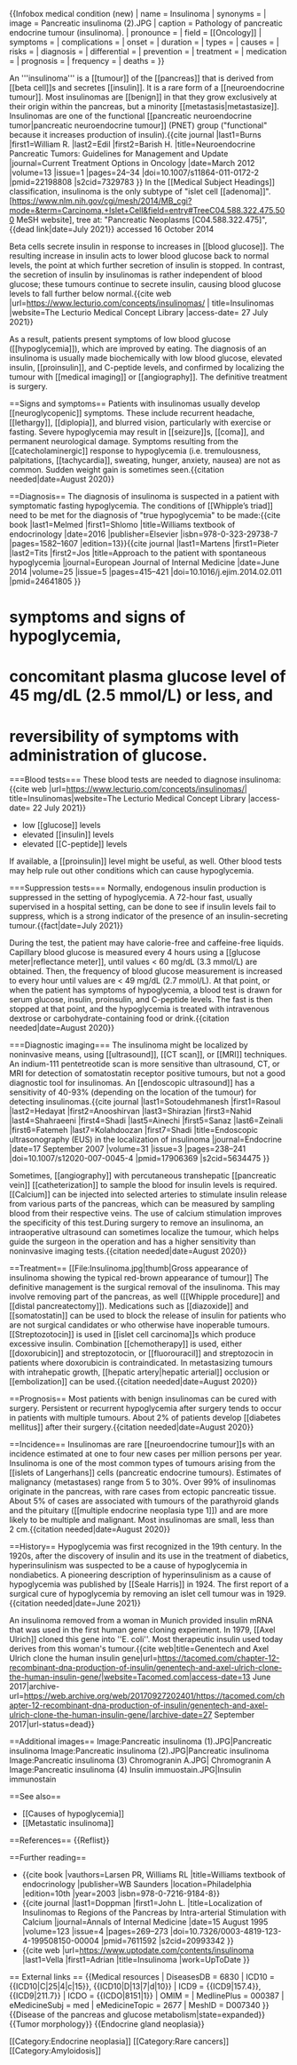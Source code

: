 
{{Infobox medical condition (new)
| name            = Insulinoma
| synonyms        =
| image           = Pancreatic insulinoma (2).JPG
| caption         = Pathology of pancreatic endocrine tumour (insulinoma).
| pronounce       =
| field           = [[Oncology]]
| symptoms        =
| complications   =
| onset           =
| duration        =
| types           =
| causes          =
| risks           =
| diagnosis       =
| differential    =
| prevention      =
| treatment       =
| medication      =
| prognosis       =
| frequency       =
| deaths          =
}}

An '''insulinoma''' is a [[tumour]] of the [[pancreas]] that is derived from [[beta cell]]s and secretes [[insulin]]. It is a rare form of a [[neuroendocrine tumour]]. Most insulinomas are [[benign]] in that they grow exclusively at their origin within the pancreas, but a minority [[metastasis|metastasize]]. Insulinomas are one of the functional [[pancreatic neuroendocrine tumor|pancreatic neuroendocrine tumour]] (PNET) group ("functional" because it increases production of insulin).<ref>{{cite journal |last1=Burns |first1=William R. |last2=Edil |first2=Barish H. |title=Neuroendocrine Pancreatic Tumors: Guidelines for Management and Update |journal=Current Treatment Options in Oncology |date=March 2012 |volume=13 |issue=1 |pages=24–34 |doi=10.1007/s11864-011-0172-2 |pmid=22198808 |s2cid=7329783 }}</ref> In the [[Medical Subject Headings]] classification, insulinoma is the only subtype of "islet cell [[adenoma]]".<ref>[https://www.nlm.nih.gov/cgi/mesh/2014/MB_cgi?mode=&term=Carcinoma,+Islet+Cell&field=entry#TreeC04.588.322.475.500 MeSH website], tree at: "Pancreatic Neoplasms [C04.588.322.475]",{{dead link|date=July 2021}} accessed 16 October 2014</ref>

Beta cells secrete insulin in response to increases in [[blood glucose]]. The resulting increase in insulin acts to lower blood glucose back to normal levels, the point at which  further secretion of insulin is stopped. In contrast, the secretion of insulin by insulinomas is rather independent of blood glucose; these tumours continue to secrete insulin, causing blood glucose levels to fall further below normal.<ref name="auto">{{cite web |url=https://www.lecturio.com/concepts/insulinomas/ | title=Insulinomas |website=The Lecturio Medical Concept Library |access-date= 27 July 2021}}</ref>

As a result, patients present symptoms of low blood glucose ([[hypoglycemia]]), which are improved by eating. The diagnosis of an insulinoma is usually made biochemically with low blood glucose, elevated insulin, [[proinsulin]], and C-peptide levels, and confirmed by localizing the tumour with [[medical imaging]] or [[angiography]]. The definitive treatment is surgery.<ref name="auto"/>

==Signs and symptoms==
Patients with insulinomas usually develop [[neuroglycopenic]] symptoms. These include recurrent headache, [[lethargy]], [[diplopia]], and blurred vision, particularly with exercise or fasting. Severe hypoglycemia may result in [[seizure]]s, [[coma]], and permanent neurological damage. Symptoms resulting from the [[catecholaminergic]] response to hypoglycemia (i.e. tremulousness, palpitations, [[tachycardia]], sweating, hunger, anxiety, nausea) are not as common. Sudden weight gain is sometimes seen.{{citation needed|date=August 2020}}

==Diagnosis==
The diagnosis of insulinoma is suspected in a patient with symptomatic fasting hypoglycemia. The conditions of [[Whipple’s triad]] need to be met for the diagnosis of "true hypoglycemia" to be made:<ref>{{cite book |last1=Melmed |first1=Shlomo |title=Williams textbook of endocrinology |date=2016 |publisher=Elsevier |isbn=978-0-323-29738-7 |pages=1582–1607 |edition=13}}</ref><ref>{{cite journal |last1=Martens |first1=Pieter |last2=Tits |first2=Jos |title=Approach to the patient with spontaneous hypoglycemia |journal=European Journal of Internal Medicine |date=June 2014 |volume=25 |issue=5 |pages=415–421 |doi=10.1016/j.ejim.2014.02.011 |pmid=24641805 }}</ref>

# symptoms and signs of hypoglycemia,
# concomitant plasma glucose level of 45&nbsp;mg/dL (2.5&nbsp;mmol/L) or less, and
# reversibility of symptoms with administration of glucose.

===Blood tests===
These blood tests are needed to diagnose insulinoma:<ref>{{cite web |url=https://www.lecturio.com/concepts/insulinomas/| title=Insulinomas|website=The Lecturio Medical Concept Library |access-date= 22 July 2021}}</ref>
* low [[glucose]] levels
* elevated [[insulin]] levels
* elevated [[C-peptide]] levels

If available, a [[proinsulin]] level might be useful, as well. Other blood tests may help rule out other conditions which can cause hypoglycemia.

===Suppression tests===
Normally, endogenous insulin production is suppressed in the setting of hypoglycemia. A 72-hour fast, usually supervised in a hospital setting, can be done to see if insulin levels fail to suppress, which is a strong indicator of the presence of an insulin-secreting tumour.{{fact|date=July 2021}}

During the test, the patient may have calorie-free and caffeine-free liquids. Capillary blood glucose is measured every 4 hours using a [[glucose meter|reflectance meter]], until values < 60 mg/dL (3.3 mmol/L) are obtained. Then, the frequency of blood glucose measurement is increased to every hour until values are < 49 mg/dL (2.7 mmol/L). At that point, or when the patient has symptoms of hypoglycemia, a blood test is drawn for serum glucose, insulin, proinsulin, and C-peptide levels. The fast is then stopped at that point, and the hypoglycemia is treated with intravenous dextrose or carbohydrate-containing food or drink.{{citation needed|date=August 2020}}

===Diagnostic imaging===
The insulinoma might be localized by noninvasive means, using [[ultrasound]], [[CT scan]], or [[MRI]] techniques. An indium-111 pentetreotide scan is more sensitive than ultrasound, CT, or MRI for detection of somatostatin receptor positive tumours, but not a good diagnostic tool for insulinomas. An [[endoscopic ultrasound]] has a sensitivity of 40-93% (depending on the location of the tumour) for detecting insulinomas.<ref name="pmid17906369">{{cite journal |last1=Sotoudehmanesh |first1=Rasoul |last2=Hedayat |first2=Anooshirvan |last3=Shirazian |first3=Nahid |last4=Shahraeeni |first4=Shadi |last5=Ainechi |first5=Sanaz |last6=Zeinali |first6=Fatemeh |last7=Kolahdoozan |first7=Shadi |title=Endoscopic ultrasonography (EUS) in the localization of insulinoma |journal=Endocrine |date=17 September 2007 |volume=31 |issue=3 |pages=238–241 |doi=10.1007/s12020-007-0045-4 |pmid=17906369 |s2cid=5634475 }}</ref>

Sometimes, [[angiography]] with percutaneous transhepatic [[pancreatic vein]] [[catheterization]] to sample the blood for insulin levels is required. [[Calcium]] can be injected into selected arteries to stimulate insulin release from various parts of the pancreas, which can be measured by sampling blood from their respective veins. The use of calcium stimulation improves the specificity of this test.During surgery to remove an insulinoma, an intraoperative ultrasound can sometimes localize the tumour, which helps guide the surgeon in the operation and has a higher sensitivity than noninvasive imaging tests.{{citation needed|date=August 2020}}

==Treatment==
[[File:Insulinoma.jpg|thumb|Gross appearance of insulinoma showing the typical red-brown appearance of tumour]]
The definitive management is the surgical removal of the insulinoma. This may involve removing part of the pancreas, as well ([[Whipple procedure]] and [[distal pancreatectomy]]).
Medications such as [[diazoxide]] and [[somatostatin]] can be used to block the release of insulin for patients who are not surgical candidates or who otherwise have inoperable tumours.
[[Streptozotocin]] is used in [[islet cell carcinoma]]s which produce excessive insulin. Combination [[chemotherapy]] is used, either [[doxorubicin]] and streptozotocin, or [[fluorouracil]] and streptozocin in patients where doxorubicin is contraindicated.
In metastasizing tumours with intrahepatic growth, [[hepatic artery|hepatic arterial]] occlusion or [[embolization]] can be used.{{citation needed|date=August 2020}}

==Prognosis==
Most patients with benign insulinomas can be cured with surgery. Persistent or recurrent hypoglycemia after surgery tends to occur in patients with multiple tumours. About 2% of patients develop [[diabetes mellitus]] after their surgery.{{citation needed|date=August 2020}}

==Incidence==
Insulinomas are rare [[neuroendocrine tumour]]s with an incidence estimated at one to four new cases per million persons per year. Insulinoma is one of the most common types of tumours arising from the [[islets of Langerhans]] cells (pancreatic endocrine tumours). Estimates of malignancy (metastases) range from 5 to 30%. Over 99% of insulinomas originate in the pancreas, with rare cases from ectopic pancreatic tissue. About 5% of cases are associated with tumours of the parathyroid glands and the pituitary ([[multiple endocrine neoplasia type 1]]) and are more likely to be multiple and malignant. Most insulinomas are small, less than 2&nbsp;cm.{{citation needed|date=August 2020}}

==History==
Hypoglycemia was first recognized in the 19th century. In the 1920s, after the discovery of insulin and its use in the treatment of diabetics, hyperinsulinism was suspected to be a cause of hypoglycemia in nondiabetics. A pioneering description of hyperinsulinism as a cause of hypoglycemia was published by [[Seale Harris]] in 1924. The first report of a surgical cure of hypoglycemia by removing an islet cell tumour was in 1929.{{citation needed|date=June 2021}}

An insulinoma removed from a woman in Munich provided insulin mRNA that was used in the first human gene cloning experiment. In 1979, [[Axel Ulrich]] cloned this gene into ''E. coli''. Most therapeutic insulin used today derives from this woman's tumour.<ref>{{cite web|title=Genentech and Axel Ulrich clone the human insulin gene|url=https://tacomed.com/chapter-12-recombinant-dna-production-of-insulin/genentech-and-axel-ulrich-clone-the-human-insulin-gene/|website=Tacomed.com|access-date=13 June 2017|archive-url=https://web.archive.org/web/20170927202401/https://tacomed.com/chapter-12-recombinant-dna-production-of-insulin/genentech-and-axel-ulrich-clone-the-human-insulin-gene/|archive-date=27 September 2017|url-status=dead}}</ref>

==Additional images==
<gallery mode="packed" widths="360px" heights="220">
Image:Pancreatic insulinoma (1).JPG|Pancreatic insulinoma 
Image:Pancreatic insulinoma (2).JPG|Pancreatic insulinoma 
Image:Pancreatic insulinoma (3) Chromogranin A.JPG| Chromogranin A
Image:Pancreatic insulinoma (4) Insulin immuostain.JPG|Insulin immunostain
</gallery>

==See also==
* [[Causes of hypoglycemia]]
* [[Metastatic insulinoma]]

==References==
{{Reflist}}

==Further reading==
* {{cite book |vauthors=Larsen PR, Williams RL |title=Williams textbook of endocrinology |publisher=WB Saunders |location=Philadelphia |edition=10th |year=2003 |isbn=978-0-7216-9184-8}}
* {{cite journal |last1=Doppman |first1=John L. |title=Localization of Insulinomas to Regions of the Pancreas by Intra-arterial Stimulation with Calcium |journal=Annals of Internal Medicine |date=15 August 1995 |volume=123 |issue=4 |pages=269–273 |doi=10.7326/0003-4819-123-4-199508150-00004 |pmid=7611592 |s2cid=20993342 }}
* {{cite web |url=https://www.uptodate.com/contents/insulinoma |last1=Vella |first1=Adrian |title=Insulinoma |work=UpToDate }}

== External links ==
{{Medical resources
|  DiseasesDB      = 6830
|  ICD10           = {{ICD10|C|25|4|c|15}}, {{ICD10|D|13|7|d|10}}
|  ICD9            = {{ICD9|157.4}}, {{ICD9|211.7}}
|  ICDO            = {{ICDO|8151|1}}
|  OMIM            =
|  MedlinePlus     = 000387
|  eMedicineSubj   = med
|  eMedicineTopic  = 2677
|  MeshID          = D007340
}}
{{Disease of the pancreas and glucose metabolism|state=expanded}}
{{Tumor morphology}}
{{Endocrine gland neoplasia}}

[[Category:Endocrine neoplasia]]
[[Category:Rare cancers]]
[[Category:Amyloidosis]]